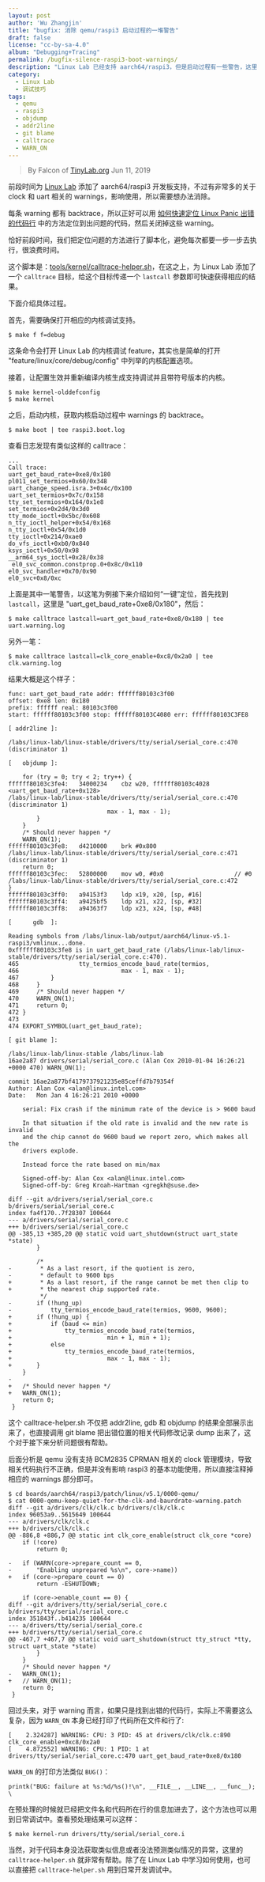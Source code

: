```yaml
---
layout: post
author: 'Wu Zhangjin'
title: "bugfix: 消除 qemu/raspi3 启动过程的一堆警告"
draft: false
license: "cc-by-sa-4.0"
album: "Debugging+Tracing"
permalink: /bugfix-silence-raspi3-boot-warnings/
description: "Linux Lab 已经支持 aarch64/raspi3，但是启动过程有一些警告，这里介绍如何临时关闭这些 warnings。"
category:
  - Linux Lab
  - 调试技巧
tags:
  - qemu
  - raspi3
  - objdump
  - addr2line
  - git blame
  - calltrace
  - WARN_ON
---
```


> By Falcon of [TinyLab.org][1]
> Jun 11, 2019

前段时间为 [Linux Lab](/linux-lab) 添加了 aarch64/raspi3 开发板支持，不过有非常多的关于 clock 和 uart 相关的 warnings，影响使用，所以需要想办法消除。

每条 warning 都有 backtrace，所以正好可以用 [如何快速定位 Linux Panic 出错的代码行](http://tinylab.org/find-out-the-code-line-of-kernel-panic-address/) 中的方法定位到出问题的代码，然后关闭掉这些 warning。

恰好前段时间，我们把定位问题的方法进行了脚本化，避免每次都要一步一步去执行，很浪费时间。

这个脚本是：[tools/kernel/calltrace-helper.sh](https://github.com/tinyclub/linux-lab/blob/master/tools/kernel/calltrace-helper.sh)，在这之上，为 Linux Lab 添加了一个 `calltrace` 目标，给这个目标传递一个 `lastcall` 参数即可快速获得相应的结果。

下面介绍具体过程。

首先，需要确保打开相应的内核调试支持。

    $ make f f=debug

这条命令会打开 Linux Lab 的内核调试 feature，其实也是简单的打开 "feature/linux/core/debug/config" 中列举的内核配置选项。

接着，让配置生效并重新编译内核生成支持调试并且带符号版本的内核。

    $ make kernel-olddefconfig
    $ make kernel

之后，启动内核，获取内核启动过程中 warnings 的 backtrace。

    $ make boot | tee raspi3.boot.log

查看日志发现有类似这样的 calltrace：

    ...
    Call trace:
    uart_get_baud_rate+0xe8/0x180
    pl011_set_termios+0x60/0x348
    uart_change_speed.isra.3+0x4c/0x100
    uart_set_termios+0x7c/0x158
    tty_set_termios+0x164/0x1e8
    set_termios+0x2d4/0x3d0
    tty_mode_ioctl+0x5bc/0x608
    n_tty_ioctl_helper+0x54/0x168
    n_tty_ioctl+0x54/0x1d0
    tty_ioctl+0x214/0xae0
    do_vfs_ioctl+0xb0/0x840
    ksys_ioctl+0x50/0x98
    __arm64_sys_ioctl+0x28/0x38
     el0_svc_common.constprop.0+0x8c/0x110
    el0_svc_handler+0x70/0x90
    el0_svc+0x8/0xc

上面是其中一笔警告，以这笔为例接下来介绍如何“一键”定位，首先找到 `lastcall`，这里是 "uart_get_baud_rate+0xe8/0x180"，然后：

    $ make calltrace lastcall=uart_get_baud_rate+0xe8/0x180 | tee uart.warning.log

另外一笔：

    $ make calltrace lastcall=clk_core_enable+0xc8/0x2a0 | tee clk.warning.log

结果大概是这个样子：

    func: uart_get_baud_rate addr: ffffff80103c3f00
    offset: 0xe8 len: 0x180
    prefix: ffffff real: 80103c3f00
    start: ffffff80103c3f00 stop: ffffff80103C4080 err: ffffff80103C3FE8

    [ addr2line ]:

    /labs/linux-lab/linux-stable/drivers/tty/serial/serial_core.c:470 (discriminator 1)

    [   objdump ]:

    	for (try = 0; try < 2; try++) {
    ffffff80103c3fe4:	34000234 	cbz	w20, ffffff80103c4028 <uart_get_baud_rate+0x128>
    /labs/linux-lab/linux-stable/drivers/tty/serial/serial_core.c:470 (discriminator 1)
    							max - 1, max - 1);
    		}
    	}
    	/* Should never happen */
    	WARN_ON(1);
    ffffff80103c3fe8:	d4210000 	brk	#0x800
    /labs/linux-lab/linux-stable/drivers/tty/serial/serial_core.c:471 (discriminator 1)
    	return 0;
    ffffff80103c3fec:	52800000 	mov	w0, #0x0                   	// #0
    /labs/linux-lab/linux-stable/drivers/tty/serial/serial_core.c:472
    }
    ffffff80103c3ff0:	a94153f3 	ldp	x19, x20, [sp, #16]
    ffffff80103c3ff4:	a9425bf5 	ldp	x21, x22, [sp, #32]
    ffffff80103c3ff8:	a94363f7 	ldp	x23, x24, [sp, #48]

    [      gdb  ]:

    Reading symbols from /labs/linux-lab/output/aarch64/linux-v5.1-raspi3/vmlinux...done.
    0xffffff80103c3fe8 is in uart_get_baud_rate (/labs/linux-lab/linux-stable/drivers/tty/serial/serial_core.c:470).
    465					tty_termios_encode_baud_rate(termios,
    466								max - 1, max - 1);
    467			}
    468		}
    469		/* Should never happen */
    470		WARN_ON(1);
    471		return 0;
    472	}
    473
    474	EXPORT_SYMBOL(uart_get_baud_rate);

    [ git blame ]:

    /labs/linux-lab/linux-stable /labs/linux-lab
    16ae2a87 drivers/serial/serial_core.c (Alan Cox 2010-01-04 16:26:21 +0000 470) WARN_ON(1);

    commit 16ae2a877bf4179737921235e85ceffd7b79354f
    Author: Alan Cox <alan@linux.intel.com>
    Date:   Mon Jan 4 16:26:21 2010 +0000

        serial: Fix crash if the minimum rate of the device is > 9600 baud

        In that situation if the old rate is invalid and the new rate is invalid
        and the chip cannot do 9600 baud we report zero, which makes all the
        drivers explode.

        Instead force the rate based on min/max

        Signed-off-by: Alan Cox <alan@linux.intel.com>
        Signed-off-by: Greg Kroah-Hartman <gregkh@suse.de>

    diff --git a/drivers/serial/serial_core.c b/drivers/serial/serial_core.c
    index fa4f170..7f28307 100644
    --- a/drivers/serial/serial_core.c
    +++ b/drivers/serial/serial_core.c
    @@ -385,13 +385,20 @@ static void uart_shutdown(struct uart_state *state)
     		}

     		/*
    -		 * As a last resort, if the quotient is zero,
    -		 * default to 9600 bps
    +		 * As a last resort, if the range cannot be met then clip to
    +		 * the nearest chip supported rate.
     		 */
    -		if (!hung_up)
    -			tty_termios_encode_baud_rate(termios, 9600, 9600);
    +		if (!hung_up) {
    +			if (baud <= min)
    +				tty_termios_encode_baud_rate(termios,
    +							min + 1, min + 1);
    +			else
    +				tty_termios_encode_baud_rate(termios,
    +							max - 1, max - 1);
    +		}
     	}
    -
    +	/* Should never happen */
    +	WARN_ON(1);
     	return 0;
     }

这个 calltrace-helper.sh 不仅把 addr2line, gdb 和 objdump 的结果全部展示出来了，也直接调用 git blame 把出错位置的相关代码修改记录 dump 出来了，这个对于接下来分析问题很有帮助。

后面分析是 qemu 没有支持 BCM2835 CPRMAN 相关的 clock 管理模块，导致相关代码执行不正确，但是并没有影响 raspi3 的基本功能使用，所以直接注释掉相应的 warnings 部分即可。

    $ cd boards/aarch64/raspi3/patch/linux/v5.1/0000-qemu/
    $ cat 0000-qemu-keep-quiet-for-the-clk-and-baurdrate-warning.patch
    diff --git a/drivers/clk/clk.c b/drivers/clk/clk.c
    index 96053a9..5615649 100644
    --- a/drivers/clk/clk.c
    +++ b/drivers/clk/clk.c
    @@ -886,8 +886,7 @@ static int clk_core_enable(struct clk_core *core)
     	if (!core)
     		return 0;

    -	if (WARN(core->prepare_count == 0,
    -	    "Enabling unprepared %s\n", core->name))
    +	if (core->prepare_count == 0)
     		return -ESHUTDOWN;

     	if (core->enable_count == 0) {
    diff --git a/drivers/tty/serial/serial_core.c b/drivers/tty/serial/serial_core.c
    index 351843f..b414235 100644
    --- a/drivers/tty/serial/serial_core.c
    +++ b/drivers/tty/serial/serial_core.c
    @@ -467,7 +467,7 @@ static void uart_shutdown(struct tty_struct *tty, struct uart_state *state)
     		}
     	}
     	/* Should never happen */
    -	WARN_ON(1);
    +	// WARN_ON(1);
     	return 0;
     }


回过头来，对于 warning 而言，如果只是找到出错的代码行，实际上不需要这么复杂，因为 `WARN_ON` 本身已经打印了代码所在文件和行了:

    [    2.324287] WARNING: CPU: 3 PID: 45 at drivers/clk/clk.c:890 clk_core_enable+0xc8/0x2a0
    [    4.872552] WARNING: CPU: 1 PID: 1 at drivers/tty/serial/serial_core.c:470 uart_get_baud_rate+0xe8/0x180

`WARN_ON` 的打印方法类似 `BUG()`：

    printk("BUG: failure at %s:%d/%s()!\n", __FILE__, __LINE__, __func__); \

在预处理的时候就已经把文件名和代码所在行的信息加进去了，这个方法也可以用到日常调试中。查看预处理结果可以这样：

    $ make kernel-run drivers/tty/serial/serial_core.i

当然，对于代码本身没法获取类似信息或者没法预测类似情况的异常，这里的 `calltrace-helper.sh` 就非常有帮助。除了在 Linux Lab 中学习如何使用，也可以直接把 `calltrace-helper.sh` 用到日常开发调试中。

[1]: http://tinylab.org
